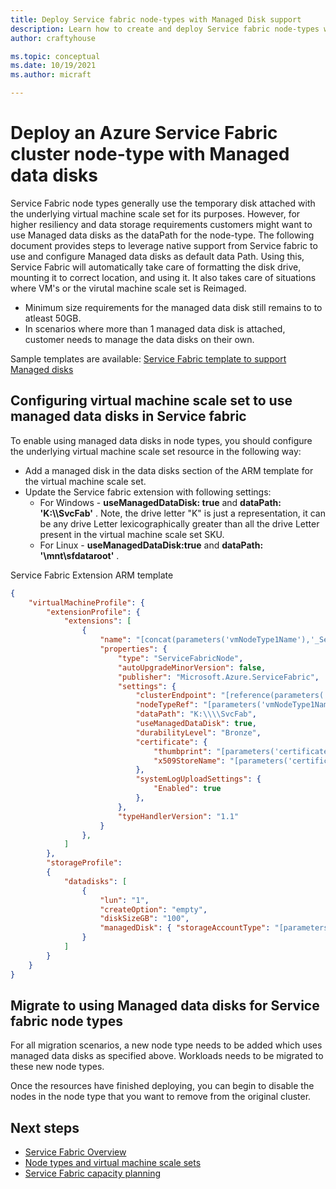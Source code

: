 ```yaml
---
title: Deploy Service fabric node-types with Managed Disk support
description: Learn how to create and deploy Service fabric node-types with Managed data disks attached
author: craftyhouse

ms.topic: conceptual
ms.date: 10/19/2021
ms.author: micraft

---
```


# Deploy an Azure Service Fabric cluster node-type with Managed data disks

Service Fabric node types  generally use the temporary disk attached with the underlying virtual machine scale set for its purposes.  However, for higher resiliency and data storage requirements customers might want to use  Managed data disks as the  dataPath for the node-type.  The following document provides steps to leverage native support from Service fabric to use and configure Managed data disks as default data Path. Using this, Service Fabric will automatically take care of formatting the disk drive, mounting it to correct location, and using it. It also takes care of situations where VM's or the virutal machine scale set is Reimaged.

* Minimum size requirements for the managed data disk still remains to to atleast 50GB.
* In scenarios where more than 1 managed data disk is attached, customer needs to manage the data disks on their own.

Sample templates are available: [Service Fabric template to support Managed disks ](https://github.com/Azure-Samples/service-fabric-cluster-templates/tree/master/10-VM-2-NodeTypes-Windows-Stateless-Secure)

## Configuring virtual machine scale set to use managed data disks in Service fabric
To enable using managed data disks in node types, you should configure the underlying virtual machine scale set resource in the following way:

* Add a managed disk in the data disks section of the ARM template for the virtual machine scale set. 
* Update the Service fabric extension with following settings: 
    * For Windows - **useManagedDataDisk: true** and **dataPath: 'K:\\\\SvcFab'** .  Note, the drive letter "K" is just a representation, it can be any drive Letter lexicographically greater than all the drive Letter present in the virtual machine scale set SKU.
    * For Linux - **useManagedDataDisk:true** and **dataPath: '\mnt\sfdataroot'** .


Service Fabric Extension ARM template
```json
{
    "virtualMachineProfile": {
        "extensionProfile": {
            "extensions": [
                {
                    "name": "[concat(parameters('vmNodeType1Name'),'_ServiceFabricNode')]",
                    "properties": {
                        "type": "ServiceFabricNode",
                        "autoUpgradeMinorVersion": false,
                        "publisher": "Microsoft.Azure.ServiceFabric",
                        "settings": {
                            "clusterEndpoint": "[reference(parameters('clusterName')).clusterEndpoint]",
                            "nodeTypeRef": "[parameters('vmNodeType1Name')]",
                            "dataPath": "K:\\\\SvcFab",
                            "useManagedDataDisk": true,
                            "durabilityLevel": "Bronze",
                            "certificate": {
                                "thumbprint": "[parameters('certificateThumbprint')]",
                                "x509StoreName": "[parameters('certificateStoreValue')]"
                            },
                            "systemLogUploadSettings": {
                                "Enabled": true
                            },
                        },
                        "typeHandlerVersion": "1.1"
                    }
                },
            ]
        },
        "storageProfile": 
        {
            "datadisks": [
                {
                    "lun": "1",
                    "createOption": "empty",
                    "diskSizeGB": "100",
                    "managedDisk": { "storageAccountType": "[parameters('storageAccountType')]" }
                }
            ]
        }
    }
}
```

## Migrate to using Managed data disks for Service fabric node types
For all migration scenarios, a new node type needs to be added which uses managed data disks as specified above. Workloads needs to be migrated to these new node types.

Once the resources have finished deploying, you can begin to disable the nodes in the node type that you want to remove from the original cluster.

## Next steps 
* [Service Fabric Overview](service-fabric-reliable-services-introduction.md)
* [Node types and virtual machine scale sets](service-fabric-cluster-nodetypes.md)
* [Service Fabric capacity planning](service-fabric-best-practices-capacity-scaling.md)